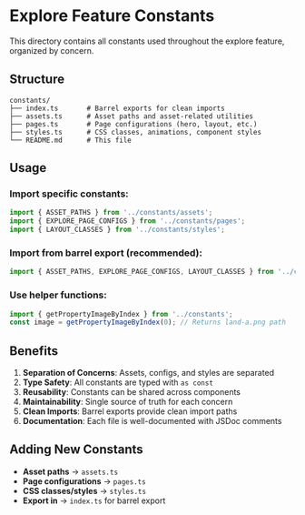 # Explore Feature Constants

This directory contains all constants used throughout the explore feature, organized by concern.

## Structure

```
constants/
├── index.ts       # Barrel exports for clean imports
├── assets.ts      # Asset paths and asset-related utilities
├── pages.ts       # Page configurations (hero, layout, etc.)
├── styles.ts      # CSS classes, animations, component styles
└── README.md      # This file
```

## Usage

### Import specific constants:
```typescript
import { ASSET_PATHS } from '../constants/assets';
import { EXPLORE_PAGE_CONFIGS } from '../constants/pages';
import { LAYOUT_CLASSES } from '../constants/styles';
```

### Import from barrel export (recommended):
```typescript
import { ASSET_PATHS, EXPLORE_PAGE_CONFIGS, LAYOUT_CLASSES } from '../constants';
```

### Use helper functions:
```typescript
import { getPropertyImageByIndex } from '../constants';
const image = getPropertyImageByIndex(0); // Returns land-a.png path
```

## Benefits

1. **Separation of Concerns**: Assets, configs, and styles are separated
2. **Type Safety**: All constants are typed with `as const`
3. **Reusability**: Constants can be shared across components
4. **Maintainability**: Single source of truth for each concern
5. **Clean Imports**: Barrel exports provide clean import paths
6. **Documentation**: Each file is well-documented with JSDoc comments

## Adding New Constants

- **Asset paths** → `assets.ts`
- **Page configurations** → `pages.ts`  
- **CSS classes/styles** → `styles.ts`
- **Export in** → `index.ts` for barrel export